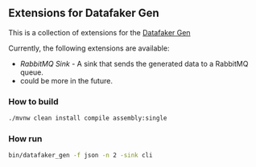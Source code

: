 ## Extensions for Datafaker Gen

This is a collection of extensions for the [Datafaker Gen](https://github.com/datafaker-net/datafaker-gen)

Currently, the following extensions are available:
- _RabbitMQ Sink_ - A sink that sends the generated data to a RabbitMQ queue.
- could be more in the future.
   
### How to build

```bash
./mvnw clean install compile assembly:single      
```

### How run

```bash
bin/datafaker_gen -f json -n 2 -sink cli
```